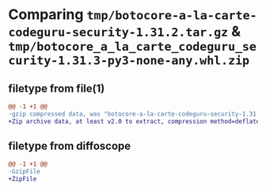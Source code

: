 # Comparing `tmp/botocore-a-la-carte-codeguru-security-1.31.2.tar.gz` & `tmp/botocore_a_la_carte_codeguru_security-1.31.3-py3-none-any.whl.zip`

## filetype from file(1)

```diff
@@ -1 +1 @@
-gzip compressed data, was "botocore-a-la-carte-codeguru-security-1.31.2.tar", last modified: Wed Jul 12 01:44:21 2023, max compression
+Zip archive data, at least v2.0 to extract, compression method=deflate
```

## filetype from diffoscope

```diff
@@ -1 +1 @@
-GzipFile
+ZipFile
```

